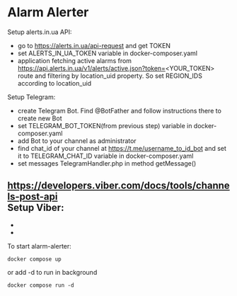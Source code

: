 # Alarm Alerter

Setup alerts.in.ua API:

- go to https://alerts.in.ua/api-request and get TOKEN
- set ALERTS_IN_UA_TOKEN variable in docker-composer.yaml
- application fetching active alarms from https://api.alerts.in.ua/v1/alerts/active.json?token=<YOUR_TOKEN> route and filtering by location_uid property. So set REGION_IDS according to location_uid

Setup Telegram:

- create Telegram Bot. Find @BotFather and follow instructions there to create new Bot
- set TELEGRAM_BOT_TOKEN(from previous step) variable in docker-composer.yaml
- add Bot to your channel as administrator
- find chat_id of your channel at https://t.me/username_to_id_bot and set it to TELEGRAM_CHAT_ID variable in docker-composer.yaml
- set messages TelegramHandler.php in method getMessage()

https://developers.viber.com/docs/tools/channels-post-api  
Setup Viber:
- 
-
-

To start alarm-alerter:

    docker compose up

or add -d to run in background

    docker compose run -d